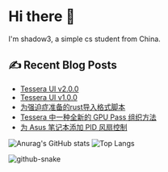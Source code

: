 # Hi there 👋

I'm shadow3, a simple cs student from China.

## ✍️ Recent Blog Posts

<!-- BLOG-POST-LIST:START -->
- [Tessera UI v2.0.0](https://shadow3aaa.github.io/blog/tessera-ui-v2.0.0-release/)
- [Tessera UI v1.0.0](https://shadow3aaa.github.io/blog/tessera-ui-v1.0.0-release/)
- [为强迫症准备的rust导入格式脚本](https://shadow3aaa.github.io/blog/rust-script-to-format-use-imports-for-the-aesthetically-obsessed/)
- [Tessera 中一种全新的 GPU Pass 组织方法](https://shadow3aaa.github.io/blog/a-new-gpu-pass-organization-zh/)
- [为 Asus 笔记本添加 PID 风扇控制](https://shadow3aaa.github.io/blog/ghelper-fan-plugin-system-dev-log/)
<!-- BLOG-POST-LIST:END -->

![Anurag's GitHub stats](https://github-readme-stats.vercel.app/api?username=shadow3aaa&show_icons=true&theme=radical)
![Top Langs](https://github-readme-stats.vercel.app/api/top-langs/?username=shadow3aaa&theme=radical&layout=donut)

<picture>
  <source media="(prefers-color-scheme: dark)" srcset="https://github.com/shadow3aaa/shadow3aaa/raw/refs/heads/output/github-contribution-grid-snake-dark.svg" />
  <source media="(prefers-color-scheme: light)" srcset="https://github.com/shadow3aaa/shadow3aaa/raw/refs/heads/output/github-contribution-grid-snake.svg" />
  <img alt="github-snake" src="github-snake.svg" />
</picture>
